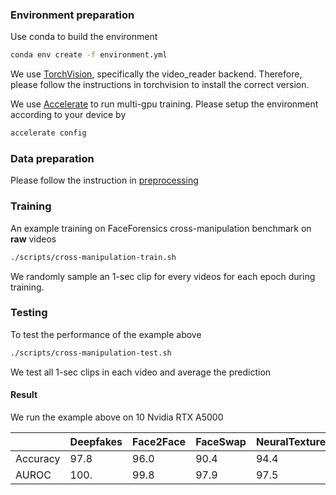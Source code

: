 ### Environment preparation
Use conda to build the environment
```sh
conda env create -f environment.yml
```
We use [TorchVision](https://github.com/pytorch/vision), specifically the video_reader backend. Therefore, please follow the instructions in torchvision to install the correct version.

We use [Accelerate](https://huggingface.co/docs/accelerate/index) to run multi-gpu training. Please setup the environment according to your device by
```sh
accelerate config
```

### Data preparation
Please follow the instruction in [preprocessing](preprocessing)

### Training
An example training on FaceForensics cross-manipulation benchmark on **raw** videos
```sh
./scripts/cross-manipulation-train.sh
```
We randomly sample an 1-sec clip for every videos for each epoch during training.

### Testing
To test the performance of the example above
```sh
./scripts/cross-manipulation-test.sh
```
We test all 1-sec clips in each video and average the prediction

#### Result
We run the example above on 10 Nvidia RTX A5000

|          | Deepfakes | Face2Face | FaceSwap | NeuralTextures |
| -------- | --------- | --------- | -------- | -------------- |
| Accuracy | 97.8      | 96.0      | 90.4     | 94.4           |
| AUROC    | 100.      | 99.8      | 97.9     | 97.5           |

